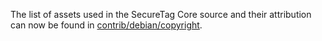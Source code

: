 The list of assets used in the SecureTag Core source and their attribution can now be found in [contrib/debian/copyright](../contrib/debian/copyright).
